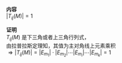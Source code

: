 **内容**    
 $|T_{ij}(M)|=1$     
    
**证明**    
 $T_{ij}(M)$ 是下三角或者上三角行列式，    
由拉普拉斯定理知，其值为主对角线上元素乘积    
 $\Rightarrow|T_{ij}(M)|=|E_{m_1}|\cdot |E_{m_2}|\cdots |E_{m_i}|\cdots |E_{m_k}|=1$     
